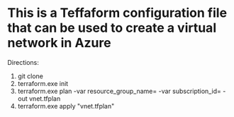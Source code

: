 # This is a Teffaform configuration file that can be used to create a virtual network in Azure

Directions:

1.  git clone
2.  terraform.exe init   
3.  terraform.exe plan -var resource_group_name=<name of the resource group where to put the virtual network> -var subscription_id=<Azure subscription ID> -out vnet.tfplan
4.  terraform.exe apply "vnet.tfplan"
